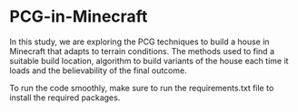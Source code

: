 # PCG-in-Minecraft

 In this study, we are exploring the PCG techniques to build a house in Minecraft that adapts to terrain conditions. The methods used to find a suitable build location, algorithm to build variants of the house each time it loads and the believability of the final outcome.

 To run the code smoothly, make sure to run the requirements.txt file to install the required packages.
